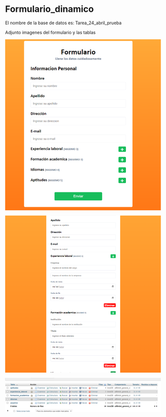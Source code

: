 # Formulario_dinamico
El nombre de la base de datos es: Tarea_24_abril_prueba

Adjunto imagenes del formulario y las tablas

![FOTO!](FORMULARIO.png)

![FOTO!](FORMULARIO2.png)

![FOTO!](tablas.png)

